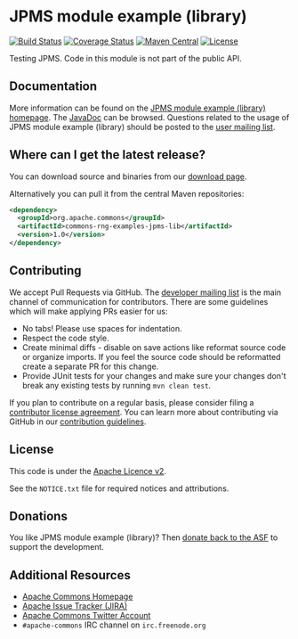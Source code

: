 <!---
 Licensed to the Apache Software Foundation (ASF) under one or more
 contributor license agreements.  See the NOTICE file distributed with
 this work for additional information regarding copyright ownership.
 The ASF licenses this file to You under the Apache License, Version 2.0
 (the "License"); you may not use this file except in compliance with
 the License.  You may obtain a copy of the License at

      http://www.apache.org/licenses/LICENSE-2.0

 Unless required by applicable law or agreed to in writing, software
 distributed under the License is distributed on an "AS IS" BASIS,
 WITHOUT WARRANTIES OR CONDITIONS OF ANY KIND, either express or implied.
 See the License for the specific language governing permissions and
 limitations under the License.
-->
<!---
 +======================================================================+
 |****                                                              ****|
 |****      THIS FILE IS GENERATED BY THE COMMONS BUILD PLUGIN      ****|
 |****                    DO NOT EDIT DIRECTLY                      ****|
 |****                                                              ****|
 +======================================================================+
 | TEMPLATE FILE: readme-md-template.md                                 |
 | commons-build-plugin/trunk/src/main/resources/commons-xdoc-templates |
 +======================================================================+
 |                                                                      |
 | 1) Re-generate using: mvn commons:readme-md                          |
 |                                                                      |
 | 2) Set the following properties in the component's pom:              |
 |    - commons.componentid (required, alphabetic, lower case)          |
 |    - commons.release.version (required)                              |
 |                                                                      |
 | 3) Example Properties                                                |
 |                                                                      |
 |  <properties>                                                        |
 |    <commons.componentid>math</commons.componentid>                   |
 |    <commons.release.version>1.2</commons.release.version>            |
 |  </properties>                                                       |
 |                                                                      |
 +======================================================================+
--->
JPMS module example (library)
===================

[![Build Status](https://travis-ci.org/apache/commons-rng-examples-jpms-lib.svg?branch=master)](https://travis-ci.org/apache/commons-rng-examples-jpms-lib)
[![Coverage Status](https://coveralls.io/repos/apache/commons-rng-examples-jpms-lib/badge.svg?branch=master)](https://coveralls.io/r/apache/commons-rng-examples-jpms-lib)
[![Maven Central](https://maven-badges.herokuapp.com/maven-central/org.apache.commons/commons-rng-examples-jpms-lib/badge.svg)](https://maven-badges.herokuapp.com/maven-central/org.apache.commons/commons-rng-examples-jpms-lib/)
[![License](http://img.shields.io/:license-apache-blue.svg)](http://www.apache.org/licenses/LICENSE-2.0.html)

Testing JPMS. Code in this module is not part of the public API.

Documentation
-------------

More information can be found on the [JPMS module example (library) homepage](https://commons.apache.org/proper/commons-rng).
The [JavaDoc](https://commons.apache.org/proper/commons-rng/javadocs/api-release) can be browsed.
Questions related to the usage of JPMS module example (library) should be posted to the [user mailing list][ml].

Where can I get the latest release?
-----------------------------------
You can download source and binaries from our [download page](https://commons.apache.org/proper/commons-rng/download_rng.cgi).

Alternatively you can pull it from the central Maven repositories:

```xml
<dependency>
  <groupId>org.apache.commons</groupId>
  <artifactId>commons-rng-examples-jpms-lib</artifactId>
  <version>1.0</version>
</dependency>
```

Contributing
------------

We accept Pull Requests via GitHub. The [developer mailing list][ml] is the main channel of communication for contributors.
There are some guidelines which will make applying PRs easier for us:
+ No tabs! Please use spaces for indentation.
+ Respect the code style.
+ Create minimal diffs - disable on save actions like reformat source code or organize imports. If you feel the source code should be reformatted create a separate PR for this change.
+ Provide JUnit tests for your changes and make sure your changes don't break any existing tests by running ```mvn clean test```.

If you plan to contribute on a regular basis, please consider filing a [contributor license agreement](https://www.apache.org/licenses/#clas).
You can learn more about contributing via GitHub in our [contribution guidelines](CONTRIBUTING.md).

License
-------
This code is under the [Apache Licence v2](https://www.apache.org/licenses/LICENSE-2.0).

See the `NOTICE.txt` file for required notices and attributions.

Donations
---------
You like JPMS module example (library)? Then [donate back to the ASF](https://www.apache.org/foundation/contributing.html) to support the development.

Additional Resources
--------------------

+ [Apache Commons Homepage](https://commons.apache.org/)
+ [Apache Issue Tracker (JIRA)](https://issues.apache.org/jira/browse/RNG)
+ [Apache Commons Twitter Account](https://twitter.com/ApacheCommons)
+ `#apache-commons` IRC channel on `irc.freenode.org`

[ml]:https://commons.apache.org/mail-lists.html
